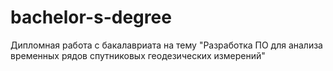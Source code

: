 # bachelor-s-degree
Дипломная работа с бакалавриата на тему "Разработка ПО для анализа временных рядов спутниковых геодезических измерений"

